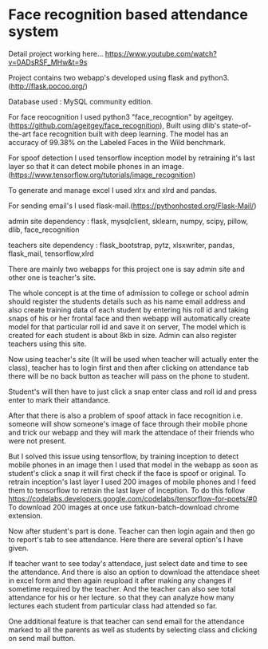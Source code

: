 # Face recognition based attendance system

Detail project working here...
https://www.youtube.com/watch?v=0ADsRSF_MHw&t=9s

Project contains two webapp's developed using flask and python3.(http://flask.pocoo.org/)

Database used : MySQL community edition.

For face reocognition I used python3 "face_recogntion" by ageitgey.(https://github.com/ageitgey/face_recognition), Built using dlib's state-of-the-art face recognition built with deep learning. The model has an accuracy of 99.38% on the Labeled Faces in the Wild benchmark.

For spoof detection I used tensorflow inception model by retraining it's last layer so that it can detect mobile phones in an image.(https://www.tensorflow.org/tutorials/image_recognition)

To generate and manage excel I used xlrx and xlrd and pandas. 

For sending email's I used flask-mail.(https://pythonhosted.org/Flask-Mail/)

admin site dependency : flask, mysqlclient, sklearn, numpy, scipy, pillow, dlib, face_recognition

teachers site dependency : flask_bootstrap, pytz, xlsxwriter, pandas, flask_mail, tensorflow,xlrd  

There are mainly two webapps for this project one is say admin site and other one is teacher's site.

The whole concept is at the time of admission to college or school admin should register the students details such as his name email address and also create training data of each student by entering his roll id and taking snaps of his or her frontal face and then webapp will automatically create model for that particular roll id and save it on server, The model which is created for each student is about 8kb in size. Admin can also register teachers using this site.

Now using teacher's site (It will be used when teacher will actually enter the class), teacher has to login first and then after clicking on attendance tab there will be no back button as teacher will pass on the phone to student.

Student's will then have to just click a snap enter class and roll id and press enter to mark their attandance.

After that there is also a problem of spoof attack in face recognition i.e. someone will show someone's image of face through their mobile phone and trick our webapp and they will mark the attendace of their friends who were not present.

But I solved this issue using tensorflow, by training inception to detect mobile phones in an image then I used that model in the webapp as soon as student's click a snap it will first check if the face is spoof or original. 
To retrain inception's last layer I used 200 images of mobile phones and I feed them to tensorflow to retrain the last layer of inception. To do this follow https://codelabs.developers.google.com/codelabs/tensorflow-for-poets/#0
To download 200 images at once use fatkun-batch-download chrome extension.

Now after student's part is done. Teacher can then login again and then go to report's tab to see attendance. Here there are several option's I have given.

If teacher want to see today's attendace, just select date and time to see the attendance. And there is also an option to download the attendace sheet in excel form and then again reupload it after making any changes if sometime required by the teacher. And the teacher can also see total attendance for his or her lecture. so that they can analyze how many lectures each student from particular class had attended so far.

One additional feature is that teacher can send email for the attendance marked to all the parents as well as students by selecting class and clicking on send mail button.
